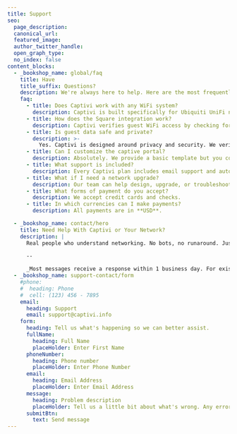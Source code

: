 ```yaml
---
title: Support
seo:
  page_description: 
  canonical_url: 
  featured_image: 
  author_twitter_handle: 
  open_graph_type:
  no_index: false
content_blocks:
  - _bookshop_name: global/faq
    title: Have
    title_suffix: Questions?
    description: We're always here to help. Here are the most frequently asked questions.
    faq:
      - title: Does Captivi work with any WiFi system?
        description: Captivi is built specifically for Ubiquiti UniFi networks. We may already work with other platforms or could expand in the future—contact us if you have questions!
      - title: How does the Square integration work?
        description: Captivi verifies guest WiFi access by checking for a valid Square receipt code and order total. You control other rules—such as how long access is granted and bandwidth limits.
      - title: Is guest data safe and private?
        description: >-
          Yes. Captivi is designed around privacy and security. We verify a receipt and device ID — that’s it. No browsing data is collected, stored, or sold. Ever.
      - title: Can I customize the captive portal?
        description: Absolutely. We provide a basic template but you control your branding — logo, colors, and messages — across all locations. Captivi ensures your brand is what customers see (not ours).
      - title: What support is included?
        description: Every Captivi plan includes email support and automatic cloud-based remote updates. Premium plans add alert guidance, proactive assessments, and improved response-time SLAs. Need more? On-site support is available by request — just ask and we’ll tailor a quote.
      - title: What if I need a network upgrade?
        description: Our team can help design, upgrade, or troubleshoot your environment. We offer expert guidance and hands-on help for UniFi upgrades, VLAN design, access point placement, firewall tuning, and more.
      - title: What forms of payment do you accept?
        description: We accept credit cards and checks.
      - title: In which currencies can I make payments?
        description: All payments are in **USD**.

  - _bookshop_name: contact/hero
    title: Need Help With Captivi or Your Network?
    description: | 
      Real people who understand networking. No bots, no runaround. Just clear, prompt support.
      
      --

      _Most messages receive a response within 1 business day. For existing customers with Premium support, faster SLA response times apply. For sales support, click 'Get Started' at the top._
  - _bookshop_name: support-contact/form
    #phone:
    #  heading: Phone
    #  cell: (123) 456 - 7895
    email:
      heading: Support
      email: support@captivi.info
    form:
      heading: Tell us what's happening so we can better assist.
      fullName:
        heading: Full Name
        placeHolder: Enter First Name
      phoneNumber:
        heading: Phone number
        placeHolder: Enter Phone Number
      email:
        heading: Email Address
        placeHolder: Enter Email Address
      message:
        heading: Problem description
        placeHolder: Tell us a little bit about what's wrong. Any error messages or timestamps are always helpful.
      submitBtn:
        text: Send message
---
```

